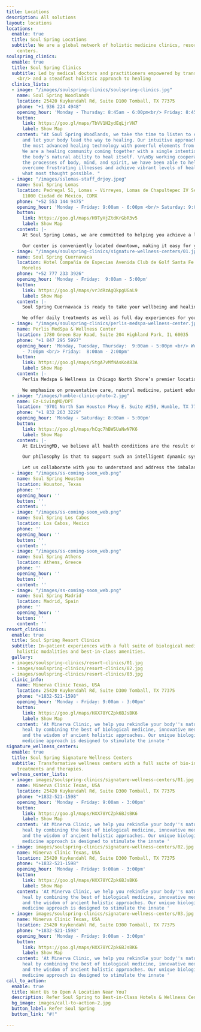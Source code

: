 ```yaml
---
title: Locations
description: All solutions
layout: locations
locations:
  enable: true
  title: Soul Spring Locations
  subtitle: We are a global network of holistic medicine clinics, resorts and wellness
    centers.
soulspring_clinics:
  enable: true
  title: Soul Spring Clinics
  subtitle: Led by medical doctors and practitioners empowered by transformative medtech
    <br/> and a steadfast holistic approach to healing
  clinics_lists:
  - image: "/images/soulspring-clinics/soulspring-clinics.jpg"
    name: Soul Spring Woodlands
    location: 25420 Kuykendahl Rd, Suite D100 Tomball, TX 77375
    phone: "+1 936 224 4948"
    opening_hour: 'Monday - Thursday: 8:45am - 6:00pm<br/> Friday: 8:45am - 3:00pm'
    button:
      link: https://goo.gl/maps/TbVV1H2ydEqLjrVN7
      label: Show Map
    content: "At Soul Spring Woodlands, we take the time to listen to every detail
      and let your body lead the way to healing. Our intuitive approach integrates
      the most advanced healing technology with powerful elements from the earth.
      We are a healing community coming together with a single intention -  to awaken
      the body’s natural ability to heal itself. \n\nBy working cooperatively with
      the processes of body, mind, and spirit, we have been able to help patients
      overcome frustrating illnesses and achieve vibrant levels of health well beyond
      what most thought possible. "
  - image: "/images/sslomas-staff_drjoy.jpeg"
    name: Soul Spring Lomas
    location: Pedregal 51, Lomas - Virreyes, Lomas de Chapultepec IV Secc Miguel Hidalgo,
      11000 Ciudad de México, CDMX
    phone: "+52 553 144 9475"
    opening_hour: 'Monday - Friday: 9:00am - 6:00pm <br/> Saturday: 9:00am - 2:00pm'
    button:
      link: https://goo.gl/maps/H9TyHjZtdKrGbR3v5
      label: Show Map
    content: |-
      At Soul Spring Lomas, we are committed to helping you achieve a lifestyle with more clarity, fullness, and joy. Our unique holistic approach addresses your individual needs and provides a pathway for your body to experience healing and rejuvenation. Combining innovative technology with advanced modalities, we create detoxification and regenerative therapies to stimulate your body’s natural ability to heal itself.

      Our center is conveniently located downtown, making it easy for you to integrate our revitalizing therapies into your regular routine. Let us create a bio-individualized wellness program for you today.
  - image: "/images/soulspring-clinics/signature-wellness-centers/01.jpg"
    name: Soul Spring Cuernavaca
    location: Hotel Compañía de Especias Avenida Club de Golf Santa Fe 1. Xochitepec
      Morelos
    phone: "+52 777 233 3926"
    opening_hour: 'Monday - Friday:  9:00am - 5:00pm'
    button:
      link: https://goo.gl/maps/vrJdRzAgQkpgUGaL9
      label: Show Map
    content: |-
      Soul Spring Cuernavaca is ready to take your wellbeing and healing journey to the ultimate experience. Located in beautiful Morelos, Mexico, we are pleased to offer you the best weather and facilities for your absolute comfort.

      We offer daily treatments as well as full day experiences for you to take that necessary break to reboot and reconnect with yourself.
  - image: "/images/soulspring-clinics/perlis-medspa-wellness-center.jpg"
    name: Perlis MedSpa & Wellness Center
    location: 1780 Green Bay Road, Suite 204 Highland Park, IL 60035
    phone: "+1 847 295 5997"
    opening_hour: 'Monday, Tuesday, Thursday:  9:00am - 5:00pm <br/> Wednesday:  11:00am
      - 7:00pm <br/> Friday:  8:00am - 2:00pm'
    button:
      link: https://goo.gl/maps/StgA7vMfNAsKoA83A
      label: Show Map
    content: |-
      Perlis Medspa & Wellness is Chicago North Shore’s premier location for optimal health and beauty services. If it’s been some time since you loved your reflection in the mirror, then it’s time to do something about it. By utilizing the latest advances in cosmetic and wellness procedures, we can help you feel the way you should – young, refreshed and energized!

      We emphasize on preventative care, natural medicine, patient education, and achieving lifelong health because how you feel is reflected in how you look. We offer many services that each work to return you to the level of health and beauty you once had.
  - image: "/images/humble-clinic-photo-2.jpg"
    name: Ez-LivingMD/DPT
    location: '9701 North Sam Houston Pkwy E. Suite #250, Humble, TX 77396-4482'
    phone: "+1 832 263 3229"
    opening_hour: 'Monday - Saturday: 8:00am - 5:00pm'
    button:
      link: https://goo.gl/maps/hCqc7hBWSUaNwN7K6
      label: Show Map
    content: |-
      At EzLivingMD, we believe all health conditions are the result of imbalances in the body’s unique self-regulatory system. We believe human beings are a living system of interconnected physical, spiritual, mental, emotional, and energetic dimensions. When the human body is functioning optimally, it is a magnificent, self-regulating bio-system of mind, body, and spirit.

      Our philosophy is that to support such an intelligent dynamic system, illness cannot be treated simply by suppressing symptoms; rather, the focus must be to supportthe whole healing journey of the individual human being.

      Let us collaborate with you to understand and address the imbalances and guide you to truly living and enjoying life fully.
  - image: "/images/ss-coming-soon_web.png"
    name: Soul Spring Houston
    location: Houston, Texas
    phone: ''
    opening_hour: ''
    button: ''
    content: ''
  - image: "/images/ss-coming-soon_web.png"
    name: Soul Spring Los Cabos
    location: Los Cabos, Mexico
    phone: ''
    opening_hour: ''
    button: ''
    content: ''
  - image: "/images/ss-coming-soon_web.png"
    name: Soul Spring Athens
    location: Athens, Greece
    phone: ''
    opening_hour: ''
    button: ''
    content: ''
  - image: "/images/ss-coming-soon_web.png"
    name: Soul Spring Madrid
    location: Madrid, Spain
    phone: ''
    opening_hour: ''
    button: ''
    content: ''
resort_clinics:
  enable: true
  title: Soul Spring Resort Clinics
  subtitle: In-patient experiences with a full suite of biological medicine therapies,
    holistic modalities and best-in-class amenities.
  gallery:
  - images/soulspring-clinics/resort-clinics/01.jpg
  - images/soulspring-clinics/resort-clinics/02.jpg
  - images/soulspring-clinics/resort-clinics/03.jpg
  clinic_info:
    name: Minerva Clinic Texas, USA
    location: 25420 Kuykendahl Rd, Suite D300 Tomball, TX 77375
    phone: "+1832-521-1598"
    opening_hour: 'Monday - Friday: 9:00am - 3:00pm'
    button:
      link: https://goo.gl/maps/HXX78YCZpk6BJsBK6
      label: Show Map
    content: 'At Minerva Clinic, we help you rekindle your body''s natural power to
      heal by combining the best of biological medicine, innovative medical technologies,
      and the wisdom of ancient holistic approaches. Our unique biological and functional
      medicine approach is designed to stimulate the innate '
signature_wellness_centers:
  enable: true
  title: Soul Spring Signature Wellness Centers
  subtitle: Transformative wellness centers with a full suite of bio-individualized
    treatments and therapies.
  welness_center_lists:
  - image: images/soulspring-clinics/signature-wellness-centers/01.jpg
    name: Minerva Clinic Texas, USA
    location: 25420 Kuykendahl Rd, Suite D300 Tomball, TX 77375
    phone: "+1832-521-1598"
    opening_hour: 'Monday - Friday: 9:00am - 3:00pm'
    button:
      link: https://goo.gl/maps/HXX78YCZpk6BJsBK6
      label: Show Map
    content: 'At Minerva Clinic, we help you rekindle your body''s natural power to
      heal by combining the best of biological medicine, innovative medical technologies,
      and the wisdom of ancient holistic approaches. Our unique biological and functional
      medicine approach is designed to stimulate the innate '
  - image: images/soulspring-clinics/signature-wellness-centers/02.jpg
    name: Minerva Clinic Texas, USA
    location: 25420 Kuykendahl Rd, Suite D300 Tomball, TX 77375
    phone: "+1832-521-1598"
    opening_hour: 'Monday - Friday: 9:00am - 3:00pm'
    button:
      link: https://goo.gl/maps/HXX78YCZpk6BJsBK6
      label: Show Map
    content: 'At Minerva Clinic, we help you rekindle your body''s natural power to
      heal by combining the best of biological medicine, innovative medical technologies,
      and the wisdom of ancient holistic approaches. Our unique biological and functional
      medicine approach is designed to stimulate the innate '
  - image: images/soulspring-clinics/signature-wellness-centers/03.jpg
    name: Minerva Clinic Texas, USA
    location: 25420 Kuykendahl Rd, Suite D300 Tomball, TX 77375
    phone: "+1832-521-1598"
    opening_hour: 'Monday - Friday: 9:00am - 3:00pm'
    button:
      link: https://goo.gl/maps/HXX78YCZpk6BJsBK6
      label: Show Map
    content: 'At Minerva Clinic, we help you rekindle your body''s natural power to
      heal by combining the best of biological medicine, innovative medical technologies,
      and the wisdom of ancient holistic approaches. Our unique biological and functional
      medicine approach is designed to stimulate the innate '
call_to_action:
  enable: true
  title: Want Us to Open A Location Near You?
  description: Refer Soul Spring to Best-in-Class Hotels & Wellness Centers
  bg_image: images/call-to-action-2.jpg
  button_label: Refer Soul Spring
  button_link: "#!"

---
```

